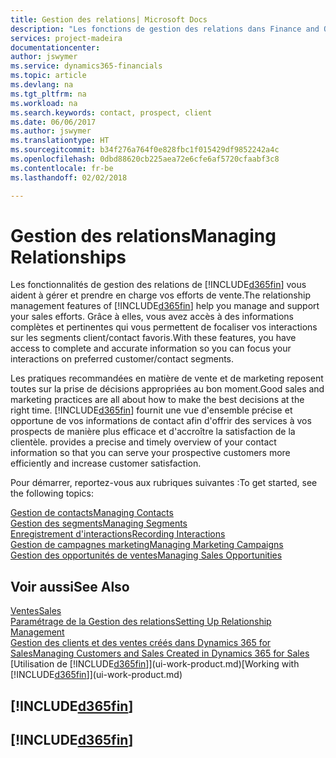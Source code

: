 ```yaml
---
title: Gestion des relations| Microsoft Docs
description: "Les fonctions de gestion des relations dans Finance and Operations, Business edition prennent en charge vos efforts en matière de vente et vous permettent d'accéder à des informations sur les contacts et les prospects afin de pouvoir servir vos clients efficacement."
services: project-madeira
documentationcenter: 
author: jswymer
ms.service: dynamics365-financials
ms.topic: article
ms.devlang: na
ms.tgt_pltfrm: na
ms.workload: na
ms.search.keywords: contact, prospect, client
ms.date: 06/06/2017
ms.author: jswymer
ms.translationtype: HT
ms.sourcegitcommit: b34f276a764f0e828fbc1f015429df9852242a4c
ms.openlocfilehash: 0dbd88620cb225aea72e6cfe6af5720cfaabf3c8
ms.contentlocale: fr-be
ms.lasthandoff: 02/02/2018

---
```

# <a name="managing-relationships"></a><span data-ttu-id="2e752-103">Gestion des relations</span><span class="sxs-lookup"><span data-stu-id="2e752-103">Managing Relationships</span></span>
<span data-ttu-id="2e752-104">Les fonctionnalités de gestion des relations de [!INCLUDE[d365fin](includes/d365fin_md.md)] vous aident à gérer et prendre en charge vos efforts de vente.</span><span class="sxs-lookup"><span data-stu-id="2e752-104">The relationship management features of [!INCLUDE[d365fin](includes/d365fin_md.md)] help you manage and support your sales efforts.</span></span> <span data-ttu-id="2e752-105">Grâce à elles, vous avez accès à des informations complètes et pertinentes qui vous permettent de focaliser vos interactions sur les segments client/contact favoris.</span><span class="sxs-lookup"><span data-stu-id="2e752-105">With these features, you have access to complete and accurate information so you can focus your interactions on preferred customer/contact segments.</span></span>

<span data-ttu-id="2e752-106">Les pratiques recommandées en matière de vente et de marketing reposent toutes sur la prise de décisions appropriées au bon moment.</span><span class="sxs-lookup"><span data-stu-id="2e752-106">Good sales and marketing practices are all about how to make the best decisions at the right time.</span></span> [!INCLUDE[d365fin](includes/d365fin_md.md)]<span data-ttu-id="2e752-107"> fournit une vue d'ensemble précise et opportune de vos informations de contact afin d'offrir des services à vos prospects de manière plus efficace et d'accroître la satisfaction de la clientèle.</span><span class="sxs-lookup"><span data-stu-id="2e752-107"> provides a precise and timely overview of your contact information so that you can serve your prospective customers more efficiently and increase customer satisfaction.</span></span>

<span data-ttu-id="2e752-108">Pour démarrer, reportez-vous aux rubriques suivantes :</span><span class="sxs-lookup"><span data-stu-id="2e752-108">To get started, see the following topics:</span></span>

[<span data-ttu-id="2e752-109">Gestion de contacts</span><span class="sxs-lookup"><span data-stu-id="2e752-109">Managing Contacts</span></span>](marketing-contacts.md)  
[<span data-ttu-id="2e752-110">Gestion des segments</span><span class="sxs-lookup"><span data-stu-id="2e752-110">Managing Segments</span></span>](marketing-segments.md)  
[<span data-ttu-id="2e752-111">Enregistrement d'interactions</span><span class="sxs-lookup"><span data-stu-id="2e752-111">Recording Interactions</span></span>](marketing-interactions.md)  
[<span data-ttu-id="2e752-112">Gestion de campagnes marketing</span><span class="sxs-lookup"><span data-stu-id="2e752-112">Managing Marketing Campaigns</span></span>](marketing-campaigns.md)  
[<span data-ttu-id="2e752-113">Gestion des opportunités de ventes</span><span class="sxs-lookup"><span data-stu-id="2e752-113">Managing Sales Opportunities</span></span>](marketing-manage-sales-opportunities.md)

## <a name="see-also"></a><span data-ttu-id="2e752-114">Voir aussi</span><span class="sxs-lookup"><span data-stu-id="2e752-114">See Also</span></span>
[<span data-ttu-id="2e752-115">Ventes</span><span class="sxs-lookup"><span data-stu-id="2e752-115">Sales</span></span>](sales-manage-sales.md)  
[<span data-ttu-id="2e752-116">Paramétrage de la Gestion des relations</span><span class="sxs-lookup"><span data-stu-id="2e752-116">Setting Up Relationship Management</span></span>](marketing-setup-marketing.md)  
[<span data-ttu-id="2e752-117">Gestion des clients et des ventes créés dans Dynamics 365 for Sales</span><span class="sxs-lookup"><span data-stu-id="2e752-117">Managing Customers and Sales Created in Dynamics 365 for Sales</span></span>](marketing-integrate-dynamicscrm.md)  
<span data-ttu-id="2e752-118">[Utilisation de [!INCLUDE[d365fin](includes/d365fin_md.md)]](ui-work-product.md)</span><span class="sxs-lookup"><span data-stu-id="2e752-118">[Working with [!INCLUDE[d365fin](includes/d365fin_md.md)]](ui-work-product.md)</span></span>  

## [!INCLUDE[d365fin](includes/free_trial_md.md)]  
## [!INCLUDE[d365fin](includes/training_link_md.md)]

